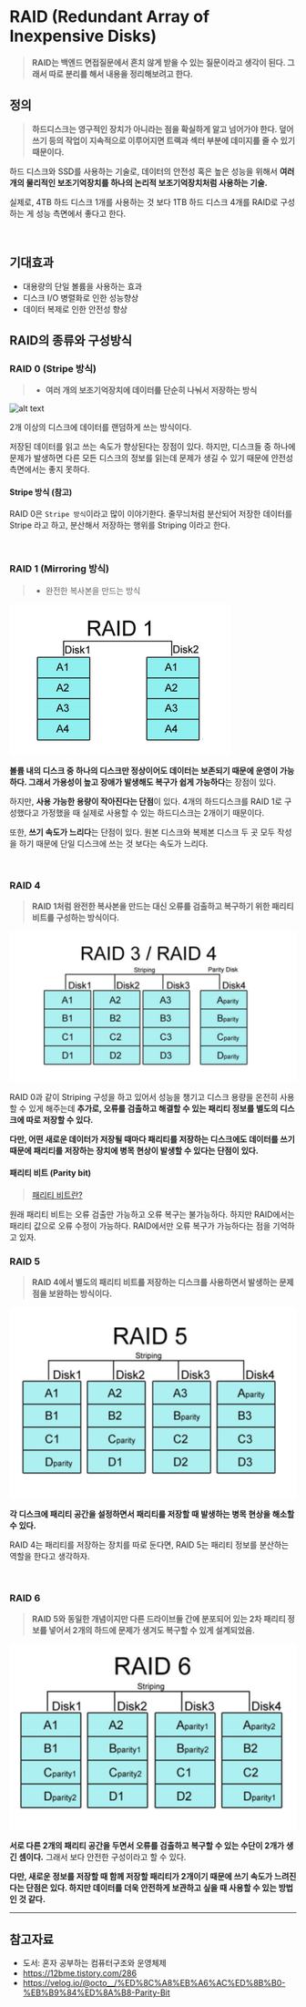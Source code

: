 # RAID (Redundant Array of Inexpensive Disks)

> **RAID는 백엔드 면접질문에서 흔치 않게 받을 수 있는 질문이라고 생각이 된다. 그래서 따로 분리를 해서 내용을 정리해보려고 한다.**

## 정의

> **하드디스크는 영구적인 장치가 아니라는 점을 확실하게 알고 넘어가야 한다. 덮어쓰기 등의 작업이 지속적으로 이루어지면 트랙과 섹터 부분에 데미지를 줄 수 있기 때문이다.**

하드 디스크와 SSD를 사용하는 기술로, 데이터의 안전성 혹은 높은 성능을 위해서 **여러 개의 물리적인 보조기억장치를 하나의 논리적 보조기억장치처럼 사용하는 기술.**

실제로, 4TB 하드 디스크 1개를 사용하는 것 보다 1TB 하드 디스크 4개를 RAID로 구성하는 게 성능 측면에서 좋다고 한다.

<br/>

## 기대효과

-   대용량의 단일 볼륨을 사용하는 효과
-   디스크 I/O 병렬화로 인한 성능향상
-   데이터 복제로 인한 안전성 향상

## RAID의 종류와 구성방식

### RAID 0 (Stripe 방식)

> -   **여러 개의 보조기억장치에 데이터를 단순히 나눠서 저장하는 방식**

![alt text](images/image.png)

2개 이상의 디스크에 데이터를 랜덤하게 쓰는 방식이다.

저장된 데이터를 읽고 쓰는 속도가 향상된다는 장점이 있다. 하지만, 디스크들 중 하나에 문제가 발생하면 다른 모든 디스크의 정보를 읽는데 문제가 생길 수 있기 때문에 안전성 측면에서는 좋지 못하다.

#### Stripe 방식 (참고)

RAID 0은 `Stripe 방식`이라고 많이 이야기한다. 줄무늬처럼 분산되어 저장한 데이터를 Stripe 라고 하고, 분산해서 저장하는 행위를 Striping 이라고 한다.

<br/>

### RAID 1 (Mirroring 방식)

> -   완전한 복사본을 만드는 방식

![alt text](images/raid-1.png)

**볼륨 내의 디스크 중 하나의 디스크만 정상이어도 데이터는 보존되기 때문에 운영이 가능하다. 그래서 가용성이 높고 장애가 발생해도 복구가 쉽게 가능하다**는 장점이 있다.

하지만, **사용 가능한 용량이 작아진다는 단점**이 있다. 4개의 하드디스크를 RAID 1로 구성했다고 가정했을 때 실제로 사용할 수 있는 하드디스크는 2개이기 때문이다.

또한, **쓰기 속도가 느리다**는 단점이 있다. 원본 디스크와 복제본 디스크 두 곳 모두 작성을 하기 때문에 단일 디스크에 쓰는 것 보다는 속도가 느리다.

<br/>

### RAID 4

> **RAID 1처럼 완전한 복사본을 만드는 대신 오류를 검출하고 복구하기 위한 패리티 비트를 구성하는 방식이다.**

![alt text](images/raid-4.png)

RAID 0과 같이 Striping 구성을 하고 있어서 성능을 챙기고 디스크 용량을 온전히 사용할 수 있게 해주는데 **추가로, 오류를 검출하고 해결할 수 있는 패리티 정보를 별도의 디스크에 따로 저장할 수 있다.**

**다만, 어떤 새로운 데이터가 저장될 때마다 패리티를 저장하는 디스크에도 데이터를 쓰기 때문에 패리티를 저장하는 장치에 병목 현상이 발생할 수 있다는 단점이 있다.**

#### 패리티 비트 (Parity bit)

> [패리티 비트란?](https://velog.io/@octo__/%ED%8C%A8%EB%A6%AC%ED%8B%B0-%EB%B9%84%ED%8A%B8-Parity-Bit)

원래 패리티 비트는 오류 검출만 가능하고 오류 복구는 불가능하다. 하지만 RAID에서는 패리티 값으로 오류 수정이 가능하다. RAID에서만 오류 복구가 가능하다는 점을 기억하고 있자.

### RAID 5

> **RAID 4에서 별도의 패리티 비트를 저장하는 디스크를 사용하면서 발생하는 문제점을 보완하는 방식이다.**

![alt text](images/raid-5.png)

**각 디스크에 패리티 공간을 설정하면서 패리티를 저장할 때 발생하는 병목 현상을 해소할 수 있다.**

RAID 4는 패리티를 저장하는 장치를 따로 둔다면, RAID 5는 패리티 정보를 분산하는 역할을 한다고 생각하자.

<br/>

### RAID 6

> **RAID 5와 동일한 개념이지만 다른 드라이브들 간에 분포되어 있는 2차 패리티 정보를 넣어서 2개의 하드에 문제가 생겨도 복구할 수 있게 설계되었음.**

![alt text](images/raid-6.png)

**서로 다른 2개의 패리티 공간을 두면서 오류를 검출하고 복구할 수 있는 수단이 2개가 생긴 셈이다.** 그래서 보다 안전한 구성이라고 할 수 있다.

**다만, 새로운 정보를 저장할 때 함께 저장할 패리티가 2개이기 때문에 쓰기 속도가 느려진다는 단점은 있다. 하지만 데이터를 더욱 안전하게 보관하고 싶을 때 사용할 수 있는 방법인 것 같다.**

---

## 참고자료

-   도서: 혼자 공부하는 컴퓨터구조와 운영체제
-   https://12bme.tistory.com/286
-   https://velog.io/@octo__/%ED%8C%A8%EB%A6%AC%ED%8B%B0-%EB%B9%84%ED%8A%B8-Parity-Bit
